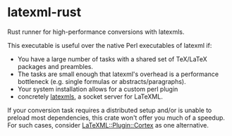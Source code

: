 # latexml-rust
Rust runner for high-performance conversions with latexmls.

This executable is useful over the native Perl executables of latexml if:
 - You have a large number of tasks with a shared set of TeX/LaTeX packages and preambles.
 - The tasks are small enough that latexml's overhead is a performance bottleneck (e.g. single formulas or abstracts/paragraphs).
 - Your system installation allows for a custom perl plugin
 - concretely [latexmls](https://github.com/dginev/LaTeXML-Plugin-latexmls), a socket server for LaTeXML.

If your conversion task requires a distributed setup and/or is unable to preload most dependencies, this crate won't offer you much of a speedup. For such cases, consider [LaTeXML::Plugin::Cortex](https://github.com/dginev/LaTeXML-Plugin-cortex) as one alternative.
